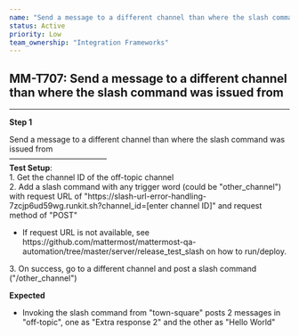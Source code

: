 ```yaml
---
name: "Send a message to a different channel than where the slash command was issued from"
status: Active
priority: Low
team_ownership: "Integration Frameworks"
---
```


## MM-T707: Send a message to a different channel than where the slash command was issued from

---

**Step 1**

Send a message to a different channel than where the slash command was issued from\
–––––––––––––––––––––––––\
**Test Setup**:\
1\. Get the channel ID of the off-topic channel\
2\. Add a slash command with any trigger word (could be "other\_channel") with request URL of "https\://slash-url-error-handling-7zcjp6ud59wg.runkit.sh?channel\_id=\[enter channel ID]" and request method of "POST"

- If request URL is not available, see https\://github.com/mattermost/mattermost-qa-automation/tree/master/server/release\_test\_slash on how to run/deploy.

3\. On success, go to a different channel and post a slash command ("/other\_channel")

**Expected**

- Invoking the slash command from "town-square" posts 2 messages in "off-topic", one as "Extra response 2" and the other as "Hello World"

